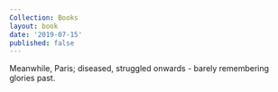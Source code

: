 ```yaml
---
Collection: Books
layout: book
date: '2019-07-15'
published: false
---
```

Meanwhile, Paris; diseased, struggled onwards - barely remembering glories past.
